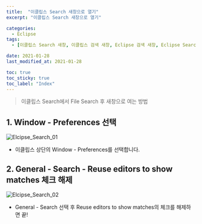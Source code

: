 ```yaml
---
title:  "이클립스 Search 새창으로 열기"
excerpt: "이클립스 Search 새창으로 열기"

categories:
  - Eclipse
tags:
  - [이클립스 Search 새창, 이클립스 검색 새창, Eclipse 검색 새창, Eclipse Search 새창, 이클립스, Eclipse, 검색, Search, 새창, NewTab]

date: 2021-01-28
last_modified_at: 2021-01-28

toc: true
toc_sticky: true
toc_label: "Index"
---
```

> 이클립스 Search에서 File Search 후 새창으로 여는 방법

## 1.  Window - Preferences 선택

![Elcipse_Search_01](https://user-images.githubusercontent.com/94930976/151246868-95912b9d-3e13-4184-a8ed-b33c1c687944.png)
* 이클립스 상단의 Window - Preferences를 선택합니다.

## 2. General - Search - Reuse editors to show matches 체크 해제  
 

![Elcipse_Search_02](https://user-images.githubusercontent.com/94930976/151248078-ecc22de5-f615-465a-9f10-87e5f2e63c7f.png)
* General - Search 선택 후 Reuse editors to show matches의 체크를 해제하면 끝!
